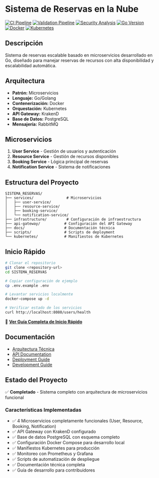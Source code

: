 # Sistema de Reservas en la Nube

<!-- Badges de Estado del Proyecto -->
[![CI Pipeline](https://github.com/enrianc/sistema_reservas/actions/workflows/ci.yml/badge.svg)](https://github.com/enrianc/sistema_reservas/actions/workflows/ci.yml)
[![Validation Pipeline](https://github.com/enrianc/sistema_reservas/actions/workflows/validate.yml/badge.svg)](https://github.com/enrianc/sistema_reservas/actions/workflows/validate.yml)
[![Security Analysis](https://github.com/enrianc/sistema_reservas/actions/workflows/security.yml/badge.svg)](https://github.com/enrianc/sistema_reservas/actions/workflows/security.yml)
[![Go Version](https://img.shields.io/badge/Go-1.21+-00ADD8?style=flat&logo=go)](https://golang.org)
[![Docker](https://img.shields.io/badge/Docker-Ready-2496ED?style=flat&logo=docker)](https://www.docker.com)
[![Kubernetes](https://img.shields.io/badge/Kubernetes-Ready-326CE5?style=flat&logo=kubernetes)](https://kubernetes.io)

## Descripción

Sistema de reservas escalable basado en microservicios desarrollado en Go,
diseñado para manejar reservas de recursos con alta disponibilidad y escalabilidad automática.

## Arquitectura

- **Patrón:** Microservicios
- **Lenguaje:** Go/Golang
- **Contenerización:** Docker
- **Orquestación:** Kubernetes
- **API Gateway:** KrakenD
- **Base de Datos:** PostgreSQL
- **Mensajería:** RabbitMQ

## Microservicios

1. **User Service** - Gestión de usuarios y autenticación
2. **Resource Service** - Gestión de recursos disponibles
3. **Booking Service** - Lógica principal de reservas
4. **Notification Service** - Sistema de notificaciones

## Estructura del Proyecto

```Directory
SISTEMA_RESERVAS/
├── services/               # Microservicios
│   ├── user-service/
│   ├── resource-service/
│   ├── booking-service/
│   └── notification-service/
├── infrastructure/         # Configuración de infraestructura
├── api-gateway/           # Configuración del API Gateway
├── docs/                  # Documentación técnica
├── scripts/               # Scripts de deployment
└── kubernetes/            # Manifiestos de Kubernetes
```

## Inicio Rápido

```bash
# Clonar el repositorio
git clone <repository-url>
cd SISTEMA_RESERVAS

# Copiar configuración de ejemplo
cp .env.example .env

# Levantar servicios localmente
docker-compose up -d

# Verificar estado de los servicios
curl http://localhost:8080/users/health
```

📖 **[Ver Guía Completa de Inicio Rápido](QUICKSTART.md)**

## Documentación

- [Arquitectura Técnica](docs/ARCHITECTURE.md)
- [API Documentation](docs/API.md)
- [Deployment Guide](docs/DEPLOYMENT.md)
- [Development Guide](docs/DEVELOPMENT.md)

## Estado del Proyecto

✅ **Completado** - Sistema completo con arquitectura de microservicios funcional

### Características Implementadas

- ✅ 4 Microservicios completamente funcionales (User, Resource, Booking, Notification)
- ✅ API Gateway con KrakenD configurado
- ✅ Base de datos PostgreSQL con esquema completo
- ✅ Configuración Docker Compose para desarrollo local
- ✅ Manifiestos Kubernetes para producción
- ✅ Monitoreo con Prometheus y Grafana
- ✅ Scripts de automatización de despliegue
- ✅ Documentación técnica completa
- ✅ Guía de desarrollo para contribuidores
